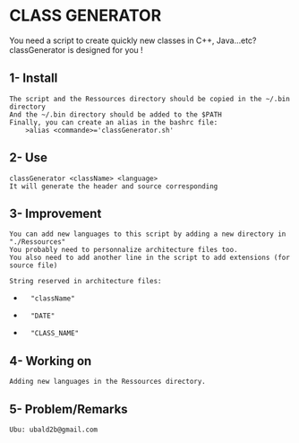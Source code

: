 CLASS GENERATOR
===============

You need a script to create quickly new classes in C++, Java...etc?
classGenerator is designed for you !

1- Install
----------
	The script and the Ressources directory should be copied in the ~/.bin directory
	And the ~/.bin directory should be added to the $PATH
	Finally, you can create an alias in the bashrc file:
		>alias <commande>='classGenerator.sh'
			
2- Use
------
	classGenerator <className> <language>
	It will generate the header and source corresponding
	
3- Improvement
--------------
	You can add new languages to this script by adding a new directory in "./Ressources"
	You probably need to personnalize architecture files too.
	You also need to add another line in the script to add extensions (for source file)
		
	String reserved in architecture files:
*		"className"
*		"DATE"
*		"CLASS_NAME"
			
4- Working on
-------------
	Adding new languages in the Ressources directory.
		
5- Problem/Remarks
------------------
	Ubu: ubald2b@gmail.com
